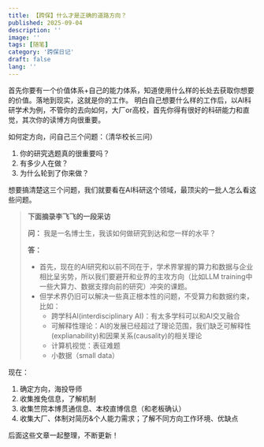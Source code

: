 ```yaml
---
title: 【跨保】什么才是正确的道路方向？
published: 2025-09-04
description: ''
image: ''
tags: [随笔]
category: '跨保日记'
draft: false 
lang: ''
---
```


首先你要有一个价值体系+自己的能力体系，知道使用什么样的长处去获取你想要的价值。落地到现实，这就是你的工作。
明白自己想要什么样的工作后，以AI科研学术为例，不管你的去向如何，大厂or高校，首先你得有很好的科研能力和直觉，其次你的读博方向很重要。

如何定方向，问自己三个问题：（清华校长三问）
1. 你的研究选题真的很重要吗？
2. 有多少人在做？
3. 为什么轮到了你来做？

想要搞清楚这三个问题，我们就要看在AI科研这个领域，最顶尖的一批人怎么看这些问题。

> **下面摘录李飞飞的一段采访**
>
> **问：** 我是一名博士生，我该如何做研究到达和您一样的水平？
>
> **答：**
> - 首先，现在的AI研究和以前不同在于，学术界掌握的算力和数据与企业相比呈劣势，所以我们要避开和业界的主攻方向（比如LLM training中一些大算力、数据支撑向前的研究）冲突的课题。
> - 但学术界仍旧可以解决一些真正根本性的问题，不受算力和数据约束，比如：
>   - 跨学科AI(interdisciplinary AI)：有太多学科可以和AI交叉融合
>   - 可解释性理论：AI的发展已经超过了理论范围，我们缺乏可解释性(explianability)和因果关系(causality)的相关理论
>   - 计算机视觉：表征难题
>   - 小数据（small data）


现在：
1. 确定方向，海投导师
2. 收集推免信息，了解机制
3. 收集竺院本博贯通信息、本校直博信息（和老板确认）
4. 收集大厂、体制对简历&个人能力需求；了解不同方向工作环境、优缺点

后面这些文章一起整理，不断更新！
